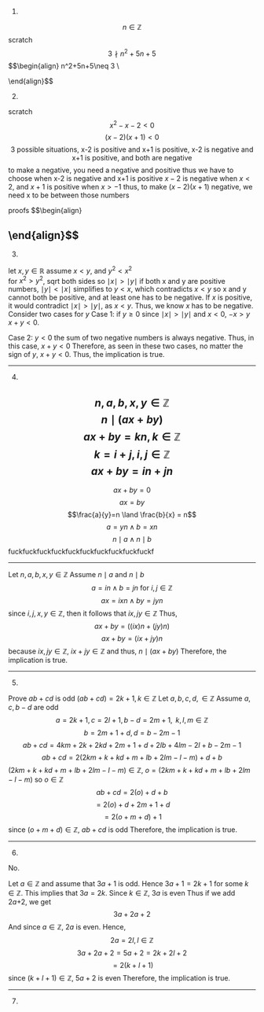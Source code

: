 1.
$$n \in \mathbb{Z}$$
scratch
$$3 \nmid n^2+5n+5$$
$$\begin{align}
n^2+5n+5\neq 3 \\

\end{align}$$

2.
scratch
$$x^2-x-2<0$$
$$(x-2)(x+1)<0$$
$$\text{3 possible situations, x-2 is positive  and x+1 is positive, x-2 is negative and x+1 is positive, and both are negative}$$
to make a negative, you need a negative and positive
thus we have to choose when $\text{x-2 is negative and x+1 is positive}$
$x-2$ is negative when $x < 2$, and $x+1$ is positive when $x>-1$
thus, to make $(x-2)(x+1)$ negative, we need x to be between those numbers

proofs
$$\begin{align}

\end{align}$$
---
3.
let $x,y\in\mathbb{R}$
assume $x < y$, and $y^2< x^2$\
for $x^2 > y^2$, sqrt both sides so $\mid x \mid> \mid y\mid$
if both x and y are positive numbers, $\mid y\mid < \mid x\mid$ simplifies to $y<x$, which contradicts $x<y$
so x and y cannot both be positive, and at least one has to be negative. 
If $x$ is positive, it would contradict $\mid x\mid>\mid y\mid$, as $x<y$. Thus, we know $x$ has to be negative.
Consider two cases for $y$
Case 1:
if $y\geq 0$
since $\mid x\mid>\mid y\mid$ and $x<0$, $-x>y$
$x+y<0$.

Case 2:
$y<0$
the sum of two negative numbers is always negative. 
Thus, in this case, $x+y<0$
Therefore, as seen in these two cases, no matter the sign of $y$, $x+y<0$. Thus, the implication is true.
___
4.
$$n, a, b, x, y \in \mathbb{Z}$$
$$n \mid (ax+by)$$
$$ax+by=kn, k\in\mathbb{Z}$$
$$k = i+j,  i,j\in \mathbb{Z}$$
$$ax+by=in+jn$$
--
$$ax+by=0$$
$$ax=by$$
$$\frac{a}{y}=n \land \frac{b}{x} = n$$
$$a=yn \land b=xn$$
$$n\mid a \land n\mid b$$
fuckfuckfuckfuckfuckfuckfuckfuckfuckfuckf

---
Let $n, a, b, x, y \in \mathbb{Z}$
Assume $n \mid a$ and $n \mid b$
$$a = in \land b = jn \text{ for } i,j \in\mathbb{Z}$$
$$ax=ixn \land by = jyn$$
since $i, j, x, y \in \mathbb{Z}$, then it follows that $ix, jy \in \mathbb{Z}$
Thus, 
$$ax+by = ((ix)n+(jy)n)$$
$$ax+by=(ix+jy)n$$
because $ix,jy\in\mathbb{Z}$, $ix+jy \in\mathbb{Z}$
and thus, $n \mid (ax+by)$
Therefore, the implication is true.

---
5.
Prove $ab+cd$ is odd $(ab+cd) = 2k+1, k\in\mathbb{Z}$
Let $a, b, c, d, \in \mathbb{Z}$
Assume $a, c, b-d$ are odd
$$a = 2k+1, c = 2l+1, b-d=2m+1, \text{ }k, l, m \in \mathbb{Z}$$
$$b = 2m+1+d, d = b-2m-1$$
$$ab+cd = 4km+2k+2kd+2m+1+d+2lb+4lm-2l+b-2m-1$$
$$ab+cd=2(2km+k+kd+m+lb+2lm-l-m)+d+b$$
$(2km+k+kd+m+lb+2lm-l-m)\in\mathbb{Z}$, $o = (2km+k+kd+m+lb+2lm-l-m)$ so $o\in\mathbb{Z}$
$$ab+cd=2(o)+d+b$$
$$=2(o)+d+2m+1+d$$
$$=2(o + m + d)+1$$
since $(o + m + d)\in\mathbb{Z}$, $ab+cd$ is odd
Therefore, the implication is true.

---
6.
No.

Let $a \in \mathbb{Z}$ and assume that $3a+1$ is odd. Hence $3a+1=2k+1$ for some $k\in\mathbb{Z}$. This implies that $3a=2k$.
Since $k\in\mathbb{Z}$, $3a$ is even
Thus if we add $2a$+2, we get $$3a+2a+2$$
And since $a\in\mathbb{Z}$, $2a$ is even. 
Hence, $$2a = 2l, l\in\mathbb{Z}$$
$$3a+2a+2=5a+2=2k+2l+2$$
$$=2(k+l+1)$$
since $(k+l+1)\in\mathbb{Z}$, $5a+2$ is even
Therefore, the implication is true.

---
7.